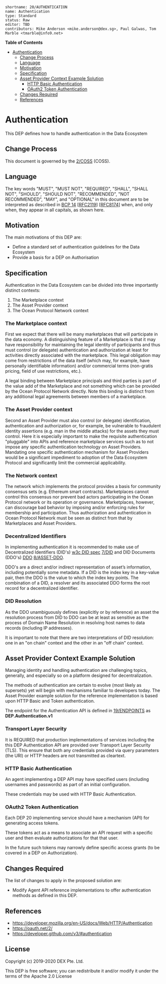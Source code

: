 ```
shortname: 20/AUTHENTICATION
name: Authentication
type: Standard
status: Raw
editor: TBD
contributors: Mike Anderson <mike.anderson@dex.sg>, Paul Galwas, Tom Marble <tmarble@info9.net>
```

**Table of Contents**

<!--ts-->

   * [Authentication](#authentication)
      * [Change Process](#change-process)
      * [Language](#language)
      * [Motivation](#motivation)
      * [Specification](#specification)
      * [Asset Provider Context Example Solution](#asset-provider-context-example-solution)
         * [HTTP Basic Authentication](#http-basic-authentication)
         * [OAuth2 Token Authentication](#oauth2-token-authentication)
      * [Changes Required](#changes-required)
      * [References](#references)

<!--te-->

# Authentication

This DEP defines how to handle authentication in the Data Ecosystem


## Change Process

This document is governed by the [2/COSS](../2/README.md) (COSS).


## Language

The key words "MUST", "MUST NOT", "REQUIRED", "SHALL", "SHALL NOT", "SHOULD", "SHOULD NOT", "RECOMMENDED", "NOT RECOMMENDED", "MAY", and "OPTIONAL" in this document are to be interpreted as described in [BCP 14](https://tools.ietf.org/html/bcp14) \[[RFC2119](https://tools.ietf.org/html/rfc2119)\] \[[RFC8174](https://tools.ietf.org/html/rfc8174)\] when, and only when, they appear in all capitals, as shown here.


## Motivation

The main motivations of this DEP are:

* Define a standard set of authentication guidelines for the Data Ecosystem
* Provide a basis for a DEP on Authorisation

## Specification

Authentication in the Data Ecosystem can be divided into three
importantly distinct contexts:

1. The Marketplace context
2. The Asset Provider context
3. The Ocean Protocol Network context

### The Marketplace context

First we expect that there will be many marketplaces that will participate
in the data economy. A distinguishing feature of a Marketplace is
that it may have responsibility for maintaining the legal
identity of participants and thus must control (or delegate)
authentication and authorization at least for activities directly
associated with the marketplace. This legal obligation may come from
restrictions of the data itself (which may, for example, have
personally identifiable information) and/or commercial terms
(non-gratis pricing, field of use restrictions, etc.).

A legal binding between Marketplace principals and third parties is
part of the value add of the Marketplace and not something which can
be provided by the Ocean Protocol Network directly.  Note this binding
is distinct from any additional legal agreements between members of a
marketplace.

### The Asset Provider context

Second an Asset Provider must also control (or delegate) identification,
authentication and authorization or, for example, be vulnerable to
fraudulent identity assertions (e.g. man in the middle attacks) for
the assets they must control. Here it is especially important to
make the requisite authentication "pluggable" into APIs and reference
marketplace services such as to not impose any specific authentication
technology on Asset Providers. Mandating one specific authentication
mechanism for Asset Providers would be a significant impediment to
adoption of the Data Ecosystem Protocol and significantly limit
the commercial applicability.

### The Network context

The network which implements the protocol provides a basis for
community consensus sets (e.g. Ethereum smart contracts).
Marketplaces cannot control this consensus nor prevent bad actors
participating in the Ocean Protocol network or its operation or
governance. Marketplaces, however, can discourage bad behavior by
imposing and/or enforcing rules for membership and participation.
Thus authorization and authentication in Ocean Protocol Network must be seen
as distinct from that by Marketplaces and Asset Providers.

### Decentralized Identifiers

In implementing authentication it is recommended to make use of
Decentralized Identifiers (DID's)
[w3c DID spec](https://w3c-ccg.github.io/did-spec/)
[7/DID](https://github.com/oceanprotocol/OEPs/tree/master/7)
and DID Documents (DDO's)
[DDO](https://blog.oceanprotocol.com/ocean-protocol-squid-library-java-c92a6035ce39)
[8/ASSET-DDO](https://github.com/oceanprotocol/OEPs/tree/master/8).

DDO's are a direct and/or indirect representation of asset’s
information, including potentially some metadata. If a DID is the
index key in a key-value pair, then the DDO is the value to which the
index key points. The combination of a DID, a resolver and its
associated DDO forms the root record for a decentralized identifier.

### DID Resolution

As the DDO unambiguously defines (explicitly or by reference) an asset
the resolution process from DID to DDO can be at least as sensitive as
the process of Domain Name Resolution in resolving host names to data
records (including IP addresses).

It is important to note that there are two interpretations of DID resolution:
one in an "on chain" context and the other in an "off chain" context.


## Asset Provider Context Example Solution

Managing identity and handling authentication are challenging topics,
generally, and especially so on a platform designed for decentralization.

The methods of authentication are certain to evolve (most likely as
supersets) yet will begin with mechanisms familiar to developers today.
The Asset Provider example solution for the reference implementation
is based upon HTTP Basic and Token authentication.

The endpoint for the Authentication API is defined in [19/ENDPOINTS](../19/README.md) as **DEP.Authentication.v1**

### Transport Layer Security

It is REQUIRED that production implementations of services including the
this DEP Authentication API are provided over Transport Layer Security (TLS).
This ensure that both any credentials provided via query parameters
(the URI) or HTTP headers are not transmitted as cleartext.

### HTTP Basic Authentication

An agent implementing a DEP API may have specified users (including usernames
and passwords) as part of an initial configuration.

These credentials may be used with HTTP Basic Authentication.

### OAuth2 Token Authentication

Each DEP 20 implementing service should have a mechanism (API) for generating
access tokens.

These tokens act as a means to associate an API request with
a specific user and then evaluate authorizations for that that user.

In the future such tokens may narrowly define specific access
grants (to be covered in a DEP on Authorization).

## Changes Required

The list of changes to apply in the proposed solution are:

* Modify Agent API reference implementations to offer authentication methods
  as defined in this DEP.

## References

* https://developer.mozilla.org/en-US/docs/Web/HTTP/Authentication
* https://oauth.net/2/
* https://developer.github.com/v3/#authentication

## License

Copyright (c) 2019-2020 DEX Pte. Ltd.

This DEP is free software; you can redistribute it and/or modify it under the terms of the Apache 2.0 License